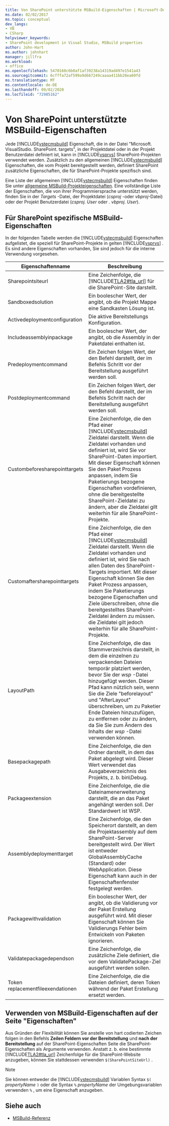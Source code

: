 ```yaml
---
title: Von SharePoint unterstützte MSBuild-Eigenschaften | Microsoft-Dokumentation
ms.date: 02/02/2017
ms.topic: conceptual
dev_langs:
- VB
- CSharp
helpviewer_keywords:
- SharePoint development in Visual Studio, MSBuild properties
author: John-Hart
ms.author: johnhart
manager: jillfra
ms.workload:
- office
ms.openlocfilehash: 5470160c6b0af1af39238a14319ad497e1541a43
ms.sourcegitcommit: 6cfffa72af599a9d667249caaaa411bb28ea69fd
ms.translationtype: MT
ms.contentlocale: de-DE
ms.lasthandoff: 09/02/2020
ms.locfileid: "72985162"
---
```

# <a name="msbuild-properties-supported-by-sharepoint"></a>Von SharePoint unterstützte MSBuild-Eigenschaften
  Jede [!INCLUDE[vstecmsbuild](../sharepoint/includes/vstecmsbuild-md.md)] Eigenschaft, die in der Datei "Microsoft. VisualStudio. SharePoint. targets", in der Projektdatei oder in der Projekt Benutzerdatei definiert ist, kann in [!INCLUDE[vsprvs](../sharepoint/includes/vsprvs-md.md)] SharePoint-Projekten verwendet werden. Zusätzlich zu den allgemeinen [!INCLUDE[vstecmsbuild](../sharepoint/includes/vstecmsbuild-md.md)] Eigenschaften, die vom Projekt bereitgestellt werden, definiert SharePoint zusätzliche Eigenschaften, die für SharePoint-Projekte spezifisch sind.

 Eine Liste der allgemeinen [!INCLUDE[vstecmsbuild](../sharepoint/includes/vstecmsbuild-md.md)] Eigenschaften finden Sie unter [allgemeine MSBuild-Projekteigenschaften](/previous-versions/dotnet/netframework-4.0/bb629394(v=vs.100)). Eine vollständige Liste der Eigenschaften, die von ihrer Programmiersprache unterstützt werden, finden Sie in der *Targets* -Datei, der Projektdatei (*csproj* -oder *vbproj*-Datei) oder der Projekt Benutzerdatei (*csproj. User* oder *. vbproj. User*).

## <a name="msbuild-properties-specific-to-sharepoint"></a>Für SharePoint spezifische MSBuild-Eigenschaften
 In der folgenden Tabelle werden die [!INCLUDE[vstecmsbuild](../sharepoint/includes/vstecmsbuild-md.md)] Eigenschaften aufgelistet, die speziell für SharePoint-Projekte in gelten [!INCLUDE[vsprvs](../sharepoint/includes/vsprvs-md.md)] . Es sind andere Eigenschaften vorhanden, Sie sind jedoch für die interne Verwendung vorgesehen.

|Eigenschaftenname|Beschreibung|
|-------------------|-----------------|
|Sharepointsiteurl|Eine Zeichenfolge, die [!INCLUDE[TLA2#tla_url](../sharepoint/includes/tla2sharptla-url-md.md)] für die SharePoint-Site darstellt.|
|Sandboxedsolution|Ein boolescher Wert, der angibt, ob die Projekt Mappe eine Sandkasten Lösung ist.|
|Activedeploymentconfiguration|Die aktive Bereitstellungs Konfiguration.|
|Includeassemblyinpackage|Ein boolescher Wert, der angibt, ob die Assembly in der Paketdatei enthalten ist.|
|Predeploymentcommand|Ein Zeichen folgen Wert, der den Befehl darstellt, der im Befehls Schritt vor der Bereitstellung ausgeführt werden soll.|
|Postdeploymentcommand|Ein Zeichen folgen Wert, der den Befehl darstellt, der im Befehls Schritt nach der Bereitstellung ausgeführt werden soll.|
|Custombeforesharepointtargets|Eine Zeichenfolge, die den Pfad einer [!INCLUDE[vstecmsbuild](../sharepoint/includes/vstecmsbuild-md.md)] Zieldatei darstellt. Wenn die Zieldatei vorhanden und definiert ist, wird Sie vor SharePoint-Daten importiert. Mit dieser Eigenschaft können Sie den Paket Prozess anpassen, indem Sie Paketierungs bezogene Eigenschaften vordefinieren, ohne die bereitgestellte SharePoint-Zieldatei zu ändern, aber die Zieldatei gilt weiterhin für alle SharePoint-Projekte.|
|Customaftersharepointtargets|Eine Zeichenfolge, die den Pfad einer [!INCLUDE[vstecmsbuild](../sharepoint/includes/vstecmsbuild-md.md)] Zieldatei darstellt. Wenn die Zieldatei vorhanden und definiert ist, wird Sie nach allen Daten des SharePoint-Targets importiert. Mit dieser Eigenschaft können Sie den Paket Prozess anpassen, indem Sie Paketierungs bezogene Eigenschaften und Ziele überschreiben, ohne die bereitgestelltes SharePoint-Zieldatei ändern zu müssen. die Zieldatei gilt jedoch weiterhin für alle SharePoint-Projekte.|
|LayoutPath|Eine Zeichenfolge, die das Stammverzeichnis darstellt, in dem die einzelnen zu verpackenden Dateien temporär platziert werden, bevor Sie der *wsp* -Datei hinzugefügt werden. Dieser Pfad kann nützlich sein, wenn Sie die Ziele "beforelayout" und "AfterLayout" überschreiben, um zu Paketier Ende Dateien hinzuzufügen, zu entfernen oder zu ändern, da Sie Sie zum Ändern des Inhalts der *wsp* -Datei verwenden können.|
|Basepackagepath|Eine Zeichenfolge, die den Ordner darstellt, in dem das Paket abgelegt wird. Dieser Wert verwendet das Ausgabeverzeichnis des Projekts, z. b. bin\Debug.|
|Packageextension|Eine Zeichenfolge, die die Dateinamenerweiterung darstellt, die an das Paket angehängt werden soll. Der Standardwert ist WSP.|
|Assemblydeploymenttarget|Eine Zeichenfolge, die den Speicherort darstellt, an dem die Projektassembly auf dem SharePoint-Server bereitgestellt wird. Der Wert ist entweder GlobalAssemblyCache (Standard) oder WebApplication. Diese Eigenschaft kann auch in der Eigenschaftenfenster festgelegt werden.|
|Packagewithvalidation|Ein boolescher Wert, der angibt, ob die Validierung vor der Paket Erstellung ausgeführt wird. Mit dieser Eigenschaft können Sie Validierungs Fehler beim Entwickeln von Paketen ignorieren.|
|Validatepackagedependson|Eine Zeichenfolge, die zusätzliche Ziele definiert, die vor dem ValidatePackage-Ziel ausgeführt werden sollen.|
|Token replacementfileexendationen|Eine Zeichenfolge, die die Dateien definiert, deren Token während der Paket Erstellung ersetzt werden.|

## <a name="use-msbuild-properties-in-the-properties-page"></a>Verwenden von MSBuild-Eigenschaften auf der Seite "Eigenschaften"
 Aus Gründen der Flexibilität können Sie anstelle von hart codierten Zeichen folgen in den Befehls **Zeilen Feldern vor der Bereitstellung** und **nach der Bereitstellung** auf der SharePoint-Eigenschaften Seite die SharePoint-Eigenschaften als Argumente verwenden. Anstatt z. b. eine bestimmte [!INCLUDE[TLA2#tla_url](../sharepoint/includes/tla2sharptla-url-md.md)] Zeichenfolge für die SharePoint-Website anzugeben, können Sie stattdessen verwenden `$(SharePointSiteUrl)` .

> [!NOTE]
> Sie können entweder die [!INCLUDE[vstecmsbuild](../sharepoint/includes/vstecmsbuild-md.md)] Variablen Syntax `$(` *propertyName* `)` oder die Syntax `%` *propertyName* der Umgebungsvariablen verwenden `%` , um eine Eigenschaft anzugeben.

## <a name="see-also"></a>Siehe auch

- [MSBuild-Referenz](../msbuild/msbuild-reference.md)